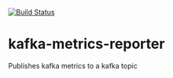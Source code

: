 [![Build Status](https://travis-ci.com/nonki/kafka-metrics-reporter.svg?branch=master)](https://travis-ci.com/nonki/kafka-metrics-reporter)


# kafka-metrics-reporter
Publishes kafka metrics to a kafka topic
